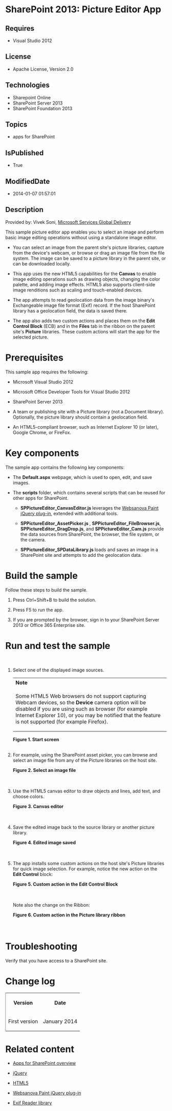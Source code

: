 # SharePoint 2013: Picture Editor App
## Requires
* Visual Studio 2012
## License
* Apache License, Version 2.0
## Technologies
* Sharepoint Online
* SharePoint Server 2013
* SharePoint Foundation 2013
## Topics
* apps for SharePoint
## IsPublished
* True
## ModifiedDate
* 2014-01-07 01:57:01
## Description

<div id="header"><span>Provided by:</span> Vivek Soni, <a href="http://www.microsoft.com/india/msindia/msindia_aboutus_msgd.aspx" target="_blank">
Microsoft Services Global Delivery</a></div>
<div id="mainSection">
<div id="mainBody">
<div>
<p>This sample picture editor app enables you to select an image and perform basic image editing operations without using a standalone image editor.</p>
<ul>
<li>
<p>You can select an image from the parent site's picture libraries, capture from the device's webcam, or browse or drag an image file from the file system. The image can be saved to a picture library in the parent site, or can be downloaded locally.</p>
</li><li>
<p>This app uses the new HTML5 capabilities for the <strong><span class="keyword">Canvas</span></strong> to enable image editing operations such as drawing objects, changing the color palette, and adding image effects. HTML5 also supports client-side image
 renditions such as scaling and touch-enabled devices.</p>
</li><li>
<p>The app attempts to read geolocation data from the image binary's Exchangeable image file format (Exif) record. If the host SharePoint library has a geolocation field, the data is saved there.</p>
</li><li>
<p>The app also adds two custom actions and places them on the <strong><span class="ui">Edit Control Block</span></strong> (ECB) and in the
<strong><span class="ui">Files</span></strong> tab in the ribbon on the parent site's
<strong><span class="ui">Picture</span></strong> libraries. These custom actions will start the app for the selected picture.</p>
</li></ul>
</div>
<h1>Prerequisites</h1>
<div id="sectionSection0">
<p>This sample app requires the following:</p>
<ul>
<li>
<p>Microsoft Visual Studio 2012</p>
</li><li>
<p>Microsoft Office Developer Tools for Visual Studio 2012</p>
</li><li>
<p>SharePoint Server 2013</p>
</li><li>
<p>A team or publishing site with a Picture library (not a Document library). Optionally, the picture library should contain a geolocation field.</p>
</li><li>
<p>An HTML5-compliant browser, such as Internet Explorer 10 (or later), Google Chrome, or FireFox.</p>
</li></ul>
</div>
<h1>Key components</h1>
<div id="sectionSection1">
<p>The sample app contains the following key components:</p>
<ul>
<li>
<p>The <strong><span class="keyword">Default.aspx</span></strong> webpage, which is used to open, edit, and save images.</p>
</li><li>
<p>The <strong><span class="keyword">scripts</span></strong> folder, which contains several scripts that can be reused for other apps for SharePoint.</p>
<ul>
<li>
<p><strong><span class="keyword">SPPictureEditor_CanvasEditor.js</span> </strong>
leverages the <a href="http://jquer.in/jquery-plugins-for-html5-canvas/websanova-paint/" target="_blank">
Websanova Paint jQuery plug-in</a>, extended with additional tools.</p>
</li><li>
<p><strong><span class="keyword">SPPictureEditor_AssetPicker.js</span> </strong>
, <strong><span class="keyword">SPPictureEditor_FileBrowser.js</span></strong>,
<strong><span class="keyword">SPPictureEditor_DragDrop.js</span></strong>, and <strong>
<span class="keyword">SPPictureEditor_Cam.js</span></strong> provide the data sources from SharePoint, the browser, the file system, or the camera.</p>
</li><li>
<p><strong><span class="keyword">SPPictureEditor_SPDataLibrary.js</span> </strong>
loads and saves an image in a SharePoint site and attempts to add the geolocation data.</p>
</li></ul>
</li></ul>
</div>
<h1>Build the sample</h1>
<div id="sectionSection2">
<p>Follow these steps to build the sample.</p>
<div>
<ol>
<li>
<p>Press Ctrl&#43;Shift&#43;B to build the solution.</p>
</li><li>
<p>Press F5 to run the app.</p>
</li><li>
<p>If you are prompted by the browser, sign in to your SharePoint Server 2013 or Office 365 Enterprise site.</p>
</li></ol>
</div>
</div>
<h1>Run and test the sample</h1>
<div id="sectionSection3">
<p>&nbsp;</p>
<div>
<ol>
<li>
<p>Select one of the displayed image sources.</p>
<div>
<table cellspacing="0" cellpadding="0" width="100%">
<tbody>
<tr>
<th align="left"><strong>Note</strong> </th>
</tr>
<tr>
<td>
<p>Some HTML5 Web browsers do not support capturing Webcam devices, so the <strong>
<span class="ui">Device</span></strong> camera option will be disabled if you are using such as browser (for example Internet Explorer 10), or you may be notified that the feature is not supported (for example Firefox).</p>
</td>
</tr>
</tbody>
</table>
</div>
<strong>
<div class="caption">Figure 1. Start screen</div>
</strong><br>
<strong></strong><img src="/site/view/file/106705/1/image.png" alt=""> </li><li>
<p>For example, using the SharePoint asset picker, you can browse and select an image file from any of the Picture libraries on the host site.</p>
<strong>
<div class="caption">Figure 2. Select an image file</div>
</strong><br>
<strong>&nbsp;</strong><img src="/site/view/file/106706/1/image.png" alt=""> </li><li>
<p>Use the HTML5 canvas editor to draw objects and lines, add text, and choose colors.</p>
<strong>
<div class="caption">Figure 3. Canvas editor</div>
</strong><br>
<strong>&nbsp;</strong><img src="/site/view/file/106707/1/image.png" alt=""> </li><li>
<p>Save the edited image back to the source library or another picture library.</p>
<strong>
<div class="caption">Figure 4. Edited image saved</div>
</strong><br>
<strong>&nbsp;</strong><img src="/site/view/file/106708/1/image.png" alt=""> </li><li>
<p>The app installs some custom actions on the host site's Picture libraries for quick image selection. For example, notice the new action on the
<strong><span class="ui">Edit Control</span></strong> block:</p>
<strong>
<div class="caption">Figure 5. Custom action in the Edit Control Block</div>
</strong><br>
<strong>&nbsp;</strong><img src="/site/view/file/106709/1/image.png" alt="">
<p>Note also the change on the Ribbon:</p>
<strong>
<div class="caption">Figure 6. Custom action in the Picture library ribbon</div>
</strong><br>
<strong>&nbsp;</strong><img src="/site/view/file/106710/1/image.png" alt=""> </li></ol>
</div>
</div>
<h1>Troubleshooting</h1>
<div id="sectionSection4">
<p>Verify that you have access to a SharePoint site.</p>
</div>
<h1>Change log</h1>
<div id="sectionSection5"><strong>
<div class="caption"></div>
</strong>
<div>
<table cellspacing="2" cellpadding="5" width="50%" frame="lhs">
<tbody>
<tr>
<th>
<p>Version</p>
</th>
<th>
<p>Date</p>
</th>
</tr>
<tr>
<td>
<p>First version</p>
</td>
<td>
<p>January 2014</p>
</td>
</tr>
</tbody>
</table>
</div>
</div>
<h1>Related content</h1>
<div id="sectionSection6">
<ul>
<li>
<p><a href="http://msdn.microsoft.com/en-us/library/fp179930.aspx" target="_blank">Apps for SharePoint overview</a></p>
</li><li>
<p><a href="http://www.jQuery.com" target="_blank">jQuery</a></p>
</li><li>
<p><a href="http://bing.com?q=HTML5" target="_blank">HTML5</a></p>
</li><li>
<p><a href="http://jquer.in/jquery-plugins-for-html5-canvas/websanova-paint/" target="_blank">Websanova Paint jQuery plug-in</a></p>
</li><li>
<p><a href="http://blog.nihilogic.dk/2008/05/reading-exif-data-with-javascript.html" target="_blank">Exif Reader library</a></p>
</li></ul>
</div>
</div>
</div>
<p>&nbsp;</p>
